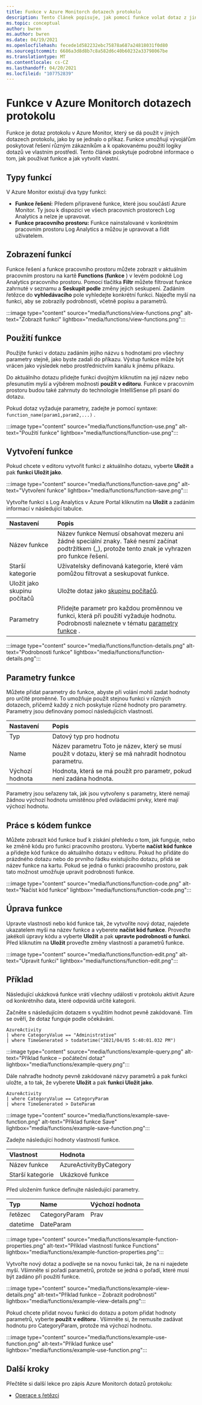 ```yaml
---
title: Funkce v Azure Monitorch dotazech protokolu
description: Tento článek popisuje, jak pomocí funkce volat dotaz z jiného dotazu protokolu v Azure Monitor.
ms.topic: conceptual
author: bwren
ms.author: bwren
ms.date: 04/19/2021
ms.openlocfilehash: fecede1d582232ebc75878a687a24818031f0d80
ms.sourcegitcommit: 6686a3d8d8b7c8a582d6c40b60232a33798067be
ms.translationtype: MT
ms.contentlocale: cs-CZ
ms.lasthandoff: 04/20/2021
ms.locfileid: "107752839"
---
```

# <a name="functions-in-azure-monitor-log-queries"></a>Funkce v Azure Monitorch dotazech protokolu
Funkce je dotaz protokolu v Azure Monitor, který se dá použít v jiných dotazech protokolu, jako by se jednalo o příkaz. Funkce umožňují vývojářům poskytovat řešení různým zákazníkům a k opakovanému použití logiky dotazů ve vlastním prostředí. Tento článek poskytuje podrobné informace o tom, jak používat funkce a jak vytvořit vlastní.

## <a name="types-of-functions"></a>Typy funkcí
V Azure Monitor existují dva typy funkcí:

- **Funkce řešení:** Předem připravené funkce, které jsou součástí Azure Monitor. Ty jsou k dispozici ve všech pracovních prostorech Log Analytics a nelze je upravovat.
- **Funkce pracovního prostoru:** Funkce nainstalované v konkrétním pracovním prostoru Log Analytics a můžou je upravovat a řídit uživatelem.

## <a name="viewing-functions"></a>Zobrazení funkcí
Funkce řešení a funkce pracovního prostoru můžete zobrazit v aktuálním pracovním prostoru na kartě **Functions (funkce** ) v levém podokně Log Analytics pracovního prostoru. Pomocí tlačítka **Filtr** můžete filtrovat funkce zahrnuté v seznamu a **Seskupit podle** změny jejich seskupení. Zadáním řetězce do **vyhledávacího** pole vyhledejte konkrétní funkci. Najeďte myší na funkci, aby se zobrazily podrobnosti, včetně popisu a parametrů.

:::image type="content" source="media/functions/view-functions.png" alt-text="Zobrazit funkci" lightbox="media/functions/view-functions.png":::

## <a name="use-a-function"></a>Použití funkce
Použijte funkci v dotazu zadáním jejího názvu s hodnotami pro všechny parametry stejně, jako byste zadali do příkazu. Výstup funkce může být vrácen jako výsledek nebo prostřednictvím kanálu k jinému příkazu.

Do aktuálního dotazu přidejte funkci dvojitým kliknutím na její název nebo přesunutím myší a výběrem možnosti **použít v editoru**. Funkce v pracovním prostoru budou také zahrnuty do technologie IntelliSense při psaní do dotazu. 

Pokud dotaz vyžaduje parametry, zadejte je pomocí syntaxe: `function_name(param1,param2,...)` .

:::image type="content" source="media/functions/function-use.png" alt-text="Použití funkce" lightbox="media/functions/function-use.png":::

## <a name="create-a-function"></a>Vytvoření funkce
Pokud chcete v editoru vytvořit funkci z aktuálního dotazu, vyberte **Uložit** a pak **funkci Uložit jako**. 

:::image type="content" source="media/functions/function-save.png" alt-text="Vytvoření funkce" lightbox="media/functions/function-save.png":::

Vytvořte funkci s Log Analytics v Azure Portal kliknutím na **Uložit** a zadáním informací v následující tabulce.

| Nastavení | Popis |
|:---|:---|
| Název funkce  | Název funkce Nemusí obsahovat mezeru ani žádné speciální znaky. Také nesmí začínat podtržítkem (_), protože tento znak je vyhrazen pro funkce řešení. |
| Starší kategorie | Uživatelsky definovaná kategorie, které vám pomůžou filtrovat a seskupovat funkce.   |
| Uložit jako skupinu počítačů | Uložte dotaz jako [skupinu počítačů](computer-groups.md).  |
| Parametry | Přidejte parametr pro každou proměnnou ve funkci, která při použití vyžaduje hodnotu. Podrobnosti naleznete v tématu [parametry funkce](#function-parameters) . |

:::image type="content" source="media/functions/function-details.png" alt-text="Podrobnosti funkce" lightbox="media/functions/function-details.png":::

## <a name="function-parameters"></a>Parametry funkce 
Můžete přidat parametry do funkce, abyste při volání mohli zadat hodnoty pro určité proměnné. To umožňuje použít stejnou funkci v různých dotazech, přičemž každý z nich poskytuje různé hodnoty pro parametry. Parametry jsou definovány pomocí následujících vlastností.

| Nastavení | Popis |
|:---|:---|
| Typ  | Datový typ pro hodnotu |
| Name  | Název parametru Toto je název, který se musí použít v dotazu, který se má nahradit hodnotou parametru.  |
| Výchozí hodnota | Hodnota, která se má použít pro parametr, pokud není zadána hodnota. |

Parametry jsou seřazeny tak, jak jsou vytvořeny s parametry, které nemají žádnou výchozí hodnotu umístěnou před ovládacími prvky, které mají výchozí hodnotu.

## <a name="working-with-function-code"></a>Práce s kódem funkce
Můžete zobrazit kód funkce buď k získání přehledu o tom, jak funguje, nebo ke změně kódu pro funkci pracovního prostoru. Vyberte **načíst kód funkce** a přidejte kód funkce do aktuálního dotazu v editoru. Pokud ho přidáte do prázdného dotazu nebo do prvního řádku existujícího dotazu, přidá se název funkce na kartu. Pokud se jedná o funkci pracovního prostoru, pak tato možnost umožňuje upravit podrobnosti funkce.

:::image type="content" source="media/functions/function-code.png" alt-text="Načíst kód funkce" lightbox="media/functions/function-code.png":::

## <a name="edit-a-function"></a>Úprava funkce
Upravte vlastnosti nebo kód funkce tak, že vytvoříte nový dotaz, najedete ukazatelem myši na název funkce a vyberete **načíst kód funkce**. Proveďte jakékoli úpravy kódu a vyberte **Uložit** a pak **upravte podrobnosti o funkci**. Před kliknutím na **Uložit** proveďte změny vlastností a parametrů funkce.

:::image type="content" source="media/functions/function-edit.png" alt-text="Upravit funkci" lightbox="media/functions/function-edit.png":::
## <a name="example"></a>Příklad
Následující ukázková funkce vrátí všechny události v protokolu aktivit Azure od konkrétního data, které odpovídá určité kategorii. 

Začněte s následujícím dotazem s využitím hodnot pevně zakódované. Tím se ověří, že dotaz funguje podle očekávání.

```Kusto
AzureActivity
| where CategoryValue == "Administrative"
| where TimeGenerated > todatetime("2021/04/05 5:40:01.032 PM")
```

:::image type="content" source="media/functions/example-query.png" alt-text="Příklad funkce – počáteční dotaz" lightbox="media/functions/example-query.png":::

Dále nahraďte hodnoty pevně zakódované názvy parametrů a pak funkci uložte, a to tak, že vyberete **Uložit** a pak **funkci Uložit jako**.

```Kusto
AzureActivity
| where CategoryValue == CategoryParam
| where TimeGenerated > DateParam
```

:::image type="content" source="media/functions/example-save-function.png" alt-text="Příklad funkce Save" lightbox="media/functions/example-save-function.png":::

 Zadejte následující hodnoty vlastností funkce.

| Vlastnost | Hodnota |
|:---|:---|
| Název funkce | AzureActivityByCategory |
| Starší kategorie | Ukázkové funkce |

Před uložením funkce definujte následující parametry.

| Typ | Name | Výchozí hodnota |
|:---|:---|:---|
| řetězec   | CategoryParam | Prav |
| datetime | DateParam     | |

:::image type="content" source="media/functions/example-function-properties.png" alt-text="Příklad vlastností funkce Functions" lightbox="media/functions/example-function-properties.png":::

Vytvořte nový dotaz a podívejte se na novou funkci tak, že na ni najedete myší. Všimněte si pořadí parametrů, protože se jedná o pořadí, které musí být zadáno při použití funkce.

:::image type="content" source="media/functions/example-view-details.png" alt-text="Příklad funkce – Zobrazit podrobnosti" lightbox="media/functions/example-view-details.png":::

Pokud chcete přidat novou funkci do dotazu a potom přidat hodnoty parametrů, vyberte **použít v editoru** . Všimněte si, že nemusíte zadávat hodnotu pro CategoryParam, protože má výchozí hodnotu.

:::image type="content" source="media/functions/example-use-function.png" alt-text="Příklad funkce use" lightbox="media/functions/example-use-function.png":::



## <a name="next-steps"></a>Další kroky
Přečtěte si další lekce pro zápis Azure Monitorch dotazů protokolu:

- [Operace s řetězci](/azure/data-explorer/kusto/query/samples?&pivots=azuremonitor#string-operations)

